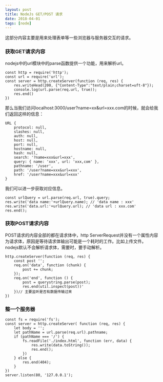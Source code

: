 ```yaml
---
layout: post
title: NodeJs GET/POST 请求
date: 2018-04-01
tags: [node]
---
```


这部分内容主要是用来处理表单等一些浏览器与服务器交互的请求。

### 获取GET请求内容

nodejs中的url模块中的parse函数提供一个功能，用来解析url。

    const http = require('http');
    const url = require('url');
    const server = http.createServer(function (req, res) {
        res.writeHead(200, {"Content-Type":"text/plain;charset=uft-8"});
        console.log(url.parse(req.url, true));
        res.end()
    })

那么当我们访问localhost:3000/user?name=xx&url=xxx.com的时候，就会给我们返回这样的信息：

    URL {
        protocol: null,
        slashes: null,
        auth: null,
        host: null,
        port: null,
        hostname: null,
        hash: null,
        search: '?name=xxx&url=xxx',
        query: { name: 'xxx', url: 'xxx,com' },
        pathname: '/user',
        path: '/user?name=xxx&url=xxx',
        href: '/user?name=xxx&url=xxx' 
    }

我们可以进一步获取对应信息。

    const urlQuery = url.parse(req.url, true).query;
    res.write('data name:'+urlQuery.name); // 'data name : xxx'
    res.write('data.url:'+urlQuery.url); // 'data url : xxx.com'
    res.end();

### 获取POST请求内容

POST请求的内容全部的都在请求体中，http ServerRequest并没有一个属性内容为请求体，原因是等待请求体输出可能是一个耗时的工作。比如上传文件。nodejs默认不会解析请求体，需要时，要手动解析。

    http.createServer(function (req, res) {
        const post '';
        req.on('data', function (chunk) {
            post += chunk;
        });
        req.on('end', function () {
            post = querystring.parse(post);
            res.end(util.inspect(post))'
        })// 主要监听是否有数据传输过来
    })

### 整一个服务器

    const fs = require('fs');
    const server = http.createServer( function (req, res) {
        let body = '';
        let pathName = url.parse(req.url).pathname;
        if (pathName === '/') {
            fs.readFile('./index.html', function (err, data) {
                res.write(data.toString());
                res.end();
            })
        } else {
            res.end(404);
        }
    })
    server.listen(80, '127.0.0.1');